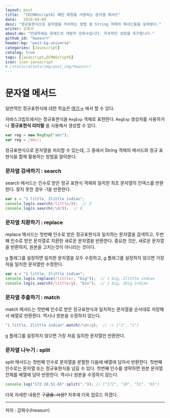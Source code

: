 ```yaml
---
layout: post
title:  "[ECMAScript6] 패턴 매칭을 사용하는 문자열 메서드"
date:   2019-04-09
desc: "정규표현식으로 문자열을 처리하는 방법 중 String 객체의 메서드들을 살펴본다."
writer: 강화수
about-me: "안녕하세요 온애드의 개발자 강화수입니다. 지속적인 성장을 추구합니다."
github_id: "hwasurr"
header-bg: "post-bg-universe"
categories: [Javascript]
catalog: true
tags: [javascript,ECMAScript6]
icon: icon-javascript
# /static/assets/img/post_img/hwasurr/
---
```


# 문자열 메서드

일반적인 정규표현식에 대한 학습은 [여기&rarr;](https://ko.wikipedia.org/wiki/%EC%A0%95%EA%B7%9C_%ED%91%9C%ED%98%84%EC%8B%9D) 에서 할 수 있다.  

자바스크립트에서는 정규표현식을 `RegExp` 객체로 표현한다. `RegExp` 생성자를 사용하거나 **정규표현식 리터럴** 을 사용해서 생성할 수 있다.

~~~js
var reg = new RegExp("abc");
var reg = /abc/;
~~~

정규표현식으로 문자열을 처리할 수 있는데, 그 중에서 String 객체의 메서드와 정규 표현식을 함께 활용하는 방법을 알아본다.  

### 문자열 검색하기 : search

search 메서드는 인수로 받은 정규 표현식 객체와 일치한 최초 문자열의 인덱스를 반환한다. 찾지 못한 경우 -1을 반환한다.

~~~js
var s = "1 little, 2little indian";
console.log(s.search(/little/));  // 2
console.log(s.search(/\d/));  // 0
~~~

### 문자열 치환하기 : replace

replace 메서드는 첫번째 인수로 받은 정규표현식과 일치하는 문자열을 검색하고, 두번째 인수로 받은 문자열로 치환한 새로운 문자열을 반환한다. 중요한 것은,  새로운 문자열을 반환하지, 원본을 고치는것이 아니라는 것이다.  

g 플래그를 설정하면 일치한 문자열을 모두 수정하고, g 플래그를 설정하지 않으면 가장 처음 일치한 문자열만 수정한다.

~~~js
var s = "1 little, 2little indian";
console.log(s.replace(/little/, "big"));  // 1 big, 2little indian
console.log(s.search(/little/g), "bin");  // 1 big, 2big indian
~~~

### 문자열 추출하기 : match

match 메서드는 첫번째 인수로 받은 정규표현식과 일치하는 문자열을 순서대로 저장해서 배열로 반환한다. 역시나 원본을 수정하지 않는다.

~~~js
"1 little, 2little indian".match(/\d+/g);  // -> ["1", "2"]
~~~

g 플래그를 설정하지 않으면 가장 처음 일치한 문자열만 반환한다.

### 문자열 나누기 : split

split 메서드는 첫번째 인수로 문자열을 분할한 다음에 배열에 담아서 반환한다. 첫번째 인수로는 문자열 또는 정규표현식을 넘길 수 있다. 첫번째 인수를 생략하면 원본 문자열 전체를 배열에 담아 반환한다. 역시나 원본을 수정하지 않는다.

~~~js
console.log("172.20.51.65".split(".")); // ["172", "20", "51", "65"]
~~~

더욱 자세한 내용은 ~~구글을..사용?~~ 차후에 더욱 업로드 하겠다.

-------
저자 : 강화수(hwasurr)
